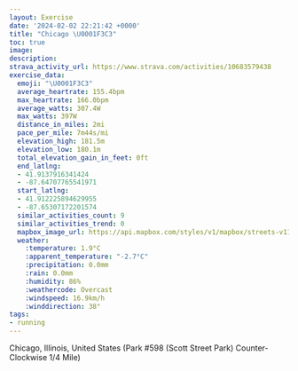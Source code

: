 ```yaml
---
layout: Exercise
date: '2024-02-02 22:21:42 +0000'
title: "Chicago \U0001F3C3"
toc: true
image:
description:
strava_activity_url: https://www.strava.com/activities/10683579438
exercise_data:
  emoji: "\U0001F3C3"
  average_heartrate: 155.4bpm
  max_heartrate: 166.0bpm
  average_watts: 307.4W
  max_watts: 397W
  distance_in_miles: 2mi
  pace_per_mile: 7m44s/mi
  elevation_high: 181.5m
  elevation_low: 180.1m
  total_elevation_gain_in_feet: 0ft
  end_latlng:
  - 41.9137916341424
  - -87.64707765541971
  start_latlng:
  - 41.912225894629955
  - -87.65307172201574
  similar_activities_count: 9
  similar_activities_trend: 0
  mapbox_image_url: https://api.mapbox.com/styles/v1/mapbox/streets-v11/static/path-5+787af2-1.0(i%7Bx~Fdl~uOAyAAMQ%5DCMdBcCb%40s%40NeA%3FoBJI%40G%40%7B%40FCVAEgK%40c%40Au%40B%5BEa%40%3FiBI%7BCBuADWFMPKRULEREr%40BBD%40PBxBAtABn%40HVLNPHRBpAKZSJUBQ%3Fk%40GoCGUMQQISCqAHOJQVGTAPD%60DDVLPTNPDfAIPETOJQBO%3FSEeDK%5BMQSIKAg%40%40o%40HOHMPIb%40AhBBx%40DVJRNNTHbAERCTOPUBO%40QA%7DAGsAGSMQQISCoAJOHQTEXAfB%40p%40Df%40HRNNJDRBvAIJGTU%40GBs%40GkCCWQ%5BIGUI%5BCqA%40u%40Om%40BmA%3F_%40Ji%40KqAFy%40%40%7DCBaACaBDa%40DEJDhH),pin-s-s+e5b22e(-87.65139,41.91173),pin-s-f+89ae00(-87.64523000000001,41.913820000000015)/auto/800x800?access_token=pk.eyJ1Ijoiam9zaGJlY2ttYW4iLCJhIjoiY205eWR2aDd1MWZ6djJrbXc4a3M0bWZleiJ9.XiG9OWkNcZk2QzjJbxLB4A
  weather:
    :temperature: 1.9°C
    :apparent_temperature: "-2.7°C"
    :precipitation: 0.0mm
    :rain: 0.0mm
    :humidity: 86%
    :weathercode: Overcast
    :windspeed: 16.9km/h
    :winddirection: 38°
tags:
- running
---
```

Chicago, Illinois, United States (Park #598 (Scott Street Park) Counter-Clockwise 1/4 Mile)
